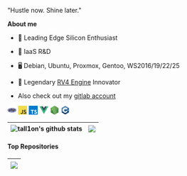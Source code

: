 "Hustle now. Shine later."

**About me**

- 🔬 Leading Edge Silicon Enthusiast

- 📡 IaaS R&D

- 🖥️ Debian, Ubuntu, Proxmox, Gentoo, WS2016/19/22/25

- 👑 Legendary <a href="https://arma3.com/features/engine" target="_blank">RV4 Engine</a> Innovator

- Also check out my [gitlab account](https://gitlab.com/T4llion)

<code><img height="20" alt="php" src="https://raw.githubusercontent.com/github/explore/80688e429a7d4ef2fca1e82350fe8e3517d3494d/topics/php/php.png"></code>
<code><img height="20" alt="javascript" src="https://raw.githubusercontent.com/github/explore/80688e429a7d4ef2fca1e82350fe8e3517d3494d/topics/javascript/javascript.png"></code>
<code><img height="20" alt="typescript" src="https://raw.githubusercontent.com/github/explore/80688e429a7d4ef2fca1e82350fe8e3517d3494d/topics/typescript/typescript.png"></code>
<code><img height="20" alt="vue" src="https://raw.githubusercontent.com/github/explore/80688e429a7d4ef2fca1e82350fe8e3517d3494d/topics/vue/vue.png"></code>
<code><img height="20" alt="nodejs" src="https://raw.githubusercontent.com/github/explore/80688e429a7d4ef2fca1e82350fe8e3517d3494d/topics/nodejs/nodejs.png"></code>
<code><img height="20" alt="cpp" src="https://raw.githubusercontent.com/github/explore/80688e429a7d4ef2fca1e82350fe8e3517d3494d/topics/cpp/cpp.png"></code>  

| <img align="center" src="https://github-readme-stats-two-ashen-12.vercel.app/api?username=tall1on&show_icons=true&theme=github_dark&hide_border=true" alt="tall1on's github stats" /> | <img align="center" src="https://github-readme-stats-two-ashen-12.vercel.app/api/top-langs/?username=tall1on&layout=compact&theme=github_dark&hide_border=true" /> |
| ------------- | ------------- |

#### Top Repositories

| <a href="[https://github.com/anuraghazra/github-readme-stats](https://github.com/tall1on/ExaGameBooster)"><img align="center" src="https://github-readme-stats-two-ashen-12.vercel.app/api/pin/?username=tall1on&repo=ExaGameBooster&theme=github_dark&hide_border=true" /></a> |
| ------------- |
